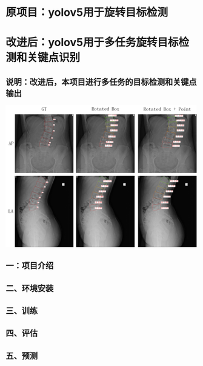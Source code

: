 <!--
 * @Description: 
 * @version: 
 * @Author: ThreeStones1029 2320218115@qq.com
 * @Date: 2024-11-27 12:35:08
 * @LastEditors: ShuaiLei
 * @LastEditTime: 2024-11-27 22:10:19
-->
# 原项目：yolov5用于旋转目标检测

# 改进后：yolov5用于多任务旋转目标检测和关键点识别

## 说明：改进后，本项目进行多任务的目标检测和关键点输出

![](docs/yolov5_obb_keypoint.png)

## 一：项目介绍


## 二、环境安装


## 三、训练


## 四、评估


## 五、预测
